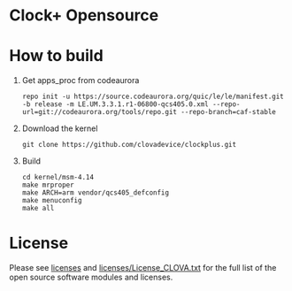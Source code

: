 # Clock+ Opensource 

# How to build

1. Get apps_proc from codeaurora
   ```
   repo init -u https://source.codeaurora.org/quic/le/le/manifest.git -b release -m LE.UM.3.3.1.r1-06800-qcs405.0.xml --repo-url=git://codeaurora.org/tools/repo.git --repo-branch=caf-stable
   ```

2. Download the kernel
   ```
   git clone https://github.com/clovadevice/clockplus.git
   ```

3. Build
   ```
   cd kernel/msm-4.14
   make mrproper
   make ARCH=arm vendor/qcs405_defconfig
   make menuconfig
   make all
   ```

# License
Please see [licenses](licenses) and [licenses/License_CLOVA.txt](licenses/License_CLOVA.txt) for the full list of the open source software modules and licenses. 


